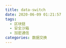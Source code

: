 ```yaml
---
title: data-switch
date: 2020-06-09 01:21:57
tags: 
  - 区块链
  - 安全沙箱
  - 加密通信
categories: 数据交换
---
```


